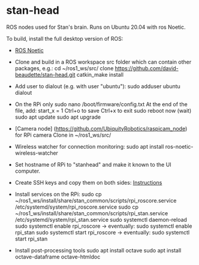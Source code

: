 # stan-head
ROS nodes used for Stan's brain. Runs on Ubuntu 20.04 with ros Noetic. 

To build, install the full desktop version of ROS:
- [ROS Noetic](http://wiki.ros.org/noetic/Installation/Ubuntu)

- Clone and build in a ROS workspace src folder which can contain other packages, e.g.:
  cd ~/ros1_ws/src/
  clone https://github.com/david-beaudette/stan-head.git
  catkin_make install

- Add user to dialout (e.g. with user "ubuntu"):
  sudo adduser ubuntu dialout

- On the RPi only
  sudo nano /boot/firmware/config.txt
  At the end of the file, add:
  start_x = 1
  Ctrl+o to save
  Ctrl+x to exit
  sudo reboot now
  (wait)
  sudo apt update
  sudo apt upgrade

- [Camera node] (https://github.com/UbiquityRobotics/raspicam_node) for RPi camera
  Clone in ~/ros1_ws/src/ 

- Wireless watcher for connection monitoring:
  sudo apt install ros-noetic-wireless-watcher

- Set hostname of RPi to "stanhead" and make it known to the UI computer.

- Create SSH keys and copy them on both sides:
  [Instructions](https://linuxize.com/post/how-to-set-up-ssh-keys-on-ubuntu-20-04/)

- Install services on the RPi:
  sudo cp ~/ros1_ws/install/share/stan_common/scripts/rpi_roscore.service /etc/systemd/system/rpi_roscore.service
  sudo cp ~/ros1_ws/install/share/stan_common/scripts/rpi_stan.service /etc/systemd/system/rpi_stan.service
  sudo systemctl daemon-reload
  sudo systemctl enable rpi_roscore
  -> eventually: sudo systemctl enable rpi_stan
  sudo systemctl start rpi_roscore
  -> eventually: sudo systemctl start rpi_stan

- Install post-processing tools
  sudo apt install octave
  sudo apt install octave-dataframe octave-htmldoc
  
  